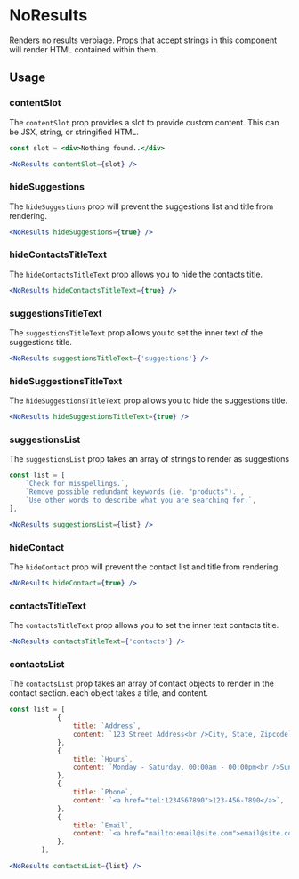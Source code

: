 # NoResults

Renders no results verbiage. Props that accept strings in this component will render HTML contained within them.

## Usage

### contentSlot
The `contentSlot` prop provides a slot to provide custom content. This can be JSX, string, or stringified HTML. 

```jsx
const slot = <div>Nothing found..</div>

<NoResults contentSlot={slot} />
```

### hideSuggestions
The `hideSuggestions` prop will prevent the suggestions list and title from rendering.

```jsx
<NoResults hideSuggestions={true} />
```

### hideContactsTitleText
The `hideContactsTitleText` prop allows you to hide the contacts title.

```jsx
<NoResults hideContactsTitleText={true} />
```

### suggestionsTitleText
The `suggestionsTitleText` prop allows you to set the inner text of the suggestions title.

```jsx
<NoResults suggestionsTitleText={'suggestions'} />
```

### hideSuggestionsTitleText
The `hideSuggestionsTitleText` prop allows you to hide the suggestions title.

```jsx
<NoResults hideSuggestionsTitleText={true} />
```

### suggestionsList
The `suggestionsList` prop takes an array of strings to render as suggestions 

```jsx
const list = [
	`Check for misspellings.`,
	`Remove possible redundant keywords (ie. "products").`,
	`Use other words to describe what you are searching for.`,
],

<NoResults suggestionsList={list} />
```

### hideContact
The `hideContact` prop will prevent the contact list and title from rendering.

```jsx
<NoResults hideContact={true} />
```

### contactsTitleText
The `contactsTitleText` prop allows you to set the inner text contacts title.

```jsx
<NoResults contactsTitleText={'contacts'} />
```

### contactsList
The `contactsList` prop takes an array of contact objects to render in the contact section. each object takes a title, and content.

```jsx
const list = [
			{
				title: `Address`,
				content: `123 Street Address<br />City, State, Zipcode`,
			},
			{
				title: `Hours`,
				content: `Monday - Saturday, 00:00am - 00:00pm<br />Sunday, 00:00am - 00:00pm`,
			},
			{
				title: `Phone`,
				content: `<a href="tel:1234567890">123-456-7890</a>`,
			},
			{
				title: `Email`,
				content: `<a href="mailto:email@site.com">email@site.com</a>`,
			},
		],

<NoResults contactsList={list} />
```
